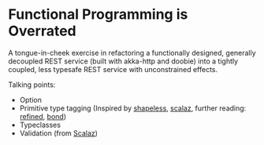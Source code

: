 Functional Programming is Overrated
===================================

A tongue-in-cheek exercise in refactoring a functionally designed, generally decoupled REST service (built with akka-http and doobie) into a tightly coupled, less typesafe REST service with unconstrained effects.

Talking points:

 - Option
 - Primitive type tagging (Inspired by [shapeless](https://github.com/milessabin/shapeless/blob/shapeless-2.3.1/core/src/main/scala/shapeless/typeoperators.scala#L25-L34), [scalaz](https://github.com/scalaz/scalaz/blob/v7.2.2/core/src/main/scala/scalaz/package.scala#L99-L110), further reading: [refined](https://github.com/fthomas/refined), [bond](https://github.com/fwbrasil/bond))
 - Typeclasses
 - Validation (from [Scalaz](https://github.com/scalaz/scalaz/blob/v7.2.2/core/src/main/scala/scalaz/Validation.scala))
